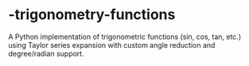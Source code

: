 # -trigonometry-functions
 A Python implementation of trigonometric functions (sin, cos, tan, etc.) using Taylor series expansion with custom angle reduction and degree/radian support.
